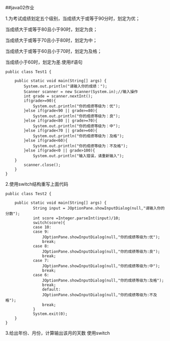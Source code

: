 ##java02作业

1.为考试成绩划定五个级别，当成绩大于或等于90分时，划定为优；

当成绩大于或等于80且小于90时，划定为良；

当成绩大于或等于70且小于80时，划定为中；

当成绩大于或等于60且小于70时，划定为及格；

当成绩小于60时，划定为差.使用if语句

	public class Test1 {

		public static void main(String[] args) {
			System.out.println("请输入你的成绩：");
			Scanner scanner = new Scanner(System.in);//输入操作
			int grade = scanner.nextInt();
			if(grade>=90){
				System.out.println("你的成绩等级为：优");
			}else if(grade<90 || grade>=80){
				System.out.println("你的成绩等级为：良");
			}else if(grade<80 || grade>=70){
				System.out.println("你的成绩等级为：中");
			}else if(grade<70 || grade>=60){
				System.out.println("你的成绩等级为：及格");
			}else if(grade<60){
				System.out.println("你的成绩等级为：不及格");
			}else if(grade<0 || grade>100){
				System.out.println("输入错误，请重新输入");
		}
			scanner.close();
		}
	}

2.使用switch结构重写上面代码

	public class Test2 {

		public static void main(String[] args) {
				String input = JOptionPane.showInputDialog(null,"请输入你的分数");
				int score =Integer.parseInt(input)/10;
				switch(score){
				case 10:
				case 9:
					JOptionPane.showInputDialog(null,"你的成绩等级为:优");
					break;
				case 8:
					JOptionPane.showInputDialog(null,"你的成绩等级为:良");
					break;
				case 7:
					JOptionPane.showInputDialog(null,"你的成绩等级为:中");
					break;
				case 6:
					JOptionPane.showInputDialog(null,"你的成绩等级为:及格");
					break;
					default:
					JOptionPane.showInputDialog(null,"你的成绩等级为:不及格");
					break;
				}
				System.exit(0);
		}
	}

3.给出年份、月份，计算输出该月的天数 使用switch